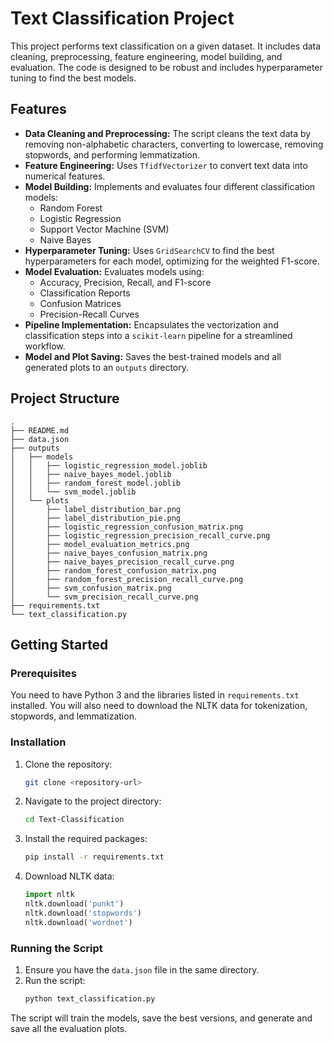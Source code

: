 # Text Classification Project

This project performs text classification on a given dataset. It includes data cleaning, preprocessing, feature engineering, model building, and evaluation. The code is designed to be robust and includes hyperparameter tuning to find the best models.

## Features

*   **Data Cleaning and Preprocessing:** The script cleans the text data by removing non-alphabetic characters, converting to lowercase, removing stopwords, and performing lemmatization.
*   **Feature Engineering:** Uses `TfidfVectorizer` to convert text data into numerical features.
*   **Model Building:** Implements and evaluates four different classification models:
    *   Random Forest
    *   Logistic Regression
    *   Support Vector Machine (SVM)
    *   Naive Bayes
*   **Hyperparameter Tuning:** Uses `GridSearchCV` to find the best hyperparameters for each model, optimizing for the weighted F1-score.
*   **Model Evaluation:** Evaluates models using:
    *   Accuracy, Precision, Recall, and F1-score
    *   Classification Reports
    *   Confusion Matrices
    *   Precision-Recall Curves
*   **Pipeline Implementation:** Encapsulates the vectorization and classification steps into a `scikit-learn` pipeline for a streamlined workflow.
*   **Model and Plot Saving:** Saves the best-trained models and all generated plots to an `outputs` directory.

## Project Structure

```
.
├── README.md
├── data.json
├── outputs
│   ├── models
│   │   ├── logistic_regression_model.joblib
│   │   ├── naive_bayes_model.joblib
│   │   ├── random_forest_model.joblib
│   │   └── svm_model.joblib
│   └── plots
│       ├── label_distribution_bar.png
│       ├── label_distribution_pie.png
│       ├── logistic_regression_confusion_matrix.png
│       ├── logistic_regression_precision_recall_curve.png
│       ├── model_evaluation_metrics.png
│       ├── naive_bayes_confusion_matrix.png
│       ├── naive_bayes_precision_recall_curve.png
│       ├── random_forest_confusion_matrix.png
│       ├── random_forest_precision_recall_curve.png
│       ├── svm_confusion_matrix.png
│       └── svm_precision_recall_curve.png
├── requirements.txt
└── text_classification.py
```

## Getting Started

### Prerequisites

You need to have Python 3 and the libraries listed in `requirements.txt` installed. You will also need to download the NLTK data for tokenization, stopwords, and lemmatization.

### Installation

1.  Clone the repository:
    ```bash
    git clone <repository-url>
    ```
2.  Navigate to the project directory:
    ```bash
    cd Text-Classification
    ```
3.  Install the required packages:
    ```bash
    pip install -r requirements.txt
    ```
4.  Download NLTK data:
    ```python
    import nltk
    nltk.download('punkt')
    nltk.download('stopwords')
    nltk.download('wordnet')
    ```

### Running the Script

1.  Ensure you have the `data.json` file in the same directory.
2.  Run the script:
    ```bash
    python text_classification.py
    ```

The script will train the models, save the best versions, and generate and save all the evaluation plots.
